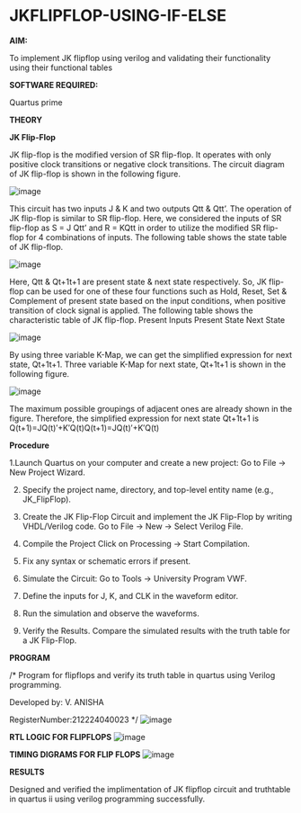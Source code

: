 # JKFLIPFLOP-USING-IF-ELSE

**AIM:** 

To implement  JK flipflop using verilog and validating their functionality using their functional tables

**SOFTWARE REQUIRED:**

Quartus prime

**THEORY**

**JK Flip-Flop**

JK flip-flop is the modified version of SR flip-flop. It operates with only positive clock transitions or negative clock transitions. The circuit diagram of JK flip-flop is shown in the following figure.

![image](https://github.com/naavaneetha/JKFLIPFLOP-USING-IF-ELSE/assets/154305477/a649c30b-232b-4558-b188-fd6c09845180)


This circuit has two inputs J & K and two outputs Qtt & Qtt’. The operation of JK flip-flop is similar to SR flip-flop. Here, we considered the inputs of SR flip-flop as S = J Qtt’ and R = KQtt in order to utilize the modified SR flip-flop for 4 combinations of inputs. The following table shows the state table of JK flip-flop.

![image](https://github.com/naavaneetha/JKFLIPFLOP-USING-IF-ELSE/assets/154305477/c4360742-e8a8-4937-b089-c46c0433f9a3)

 
Here, Qtt & Qt+1t+1 are present state & next state respectively. So, JK flip-flop can be used for one of these four functions such as Hold, Reset, Set & Complement of present state based on the input conditions, when positive transition of clock signal is applied. The following table shows the characteristic table of JK flip-flop. Present Inputs Present State Next State
 
![image](https://github.com/naavaneetha/JKFLIPFLOP-USING-IF-ELSE/assets/154305477/6c275261-a6d5-4c37-a3a7-1e88ca11c4cd)

By using three variable K-Map, we can get the simplified expression for next state, Qt+1t+1. Three variable K-Map for next state, Qt+1t+1 is shown in the following figure.
 
![image](https://github.com/naavaneetha/JKFLIPFLOP-USING-IF-ELSE/assets/154305477/5174f41b-0ce0-4329-a372-6d1943ea6673)

The maximum possible groupings of adjacent ones are already shown in the figure. Therefore, the simplified expression for next state Qt+1t+1 is Q(t+1)=JQ(t)′+K′Q(t)Q(t+1)=JQ(t)′+K′Q(t)

**Procedure**

1.Launch Quartus on your computer and create a new project: Go to File → New Project Wizard.

2. Specify the project name, directory, and top-level entity name (e.g., JK_FlipFlop).

3. Create the JK Flip-Flop Circuit and implement the JK Flip-Flop by writing VHDL/Verilog code. Go to File → New → Select Verilog File.

4. Compile the Project Click on Processing → Start Compilation.

5. Fix any syntax or schematic errors if present.

6. Simulate the Circuit: Go to Tools → University Program VWF.

7. Define the inputs for J, K, and CLK in the waveform editor.

8. Run the simulation and observe the waveforms.

9. Verify the Results. Compare the simulated results with the truth table for a JK Flip-Flop.

**PROGRAM**

/* Program for flipflops and verify its truth table in quartus using Verilog programming. 

Developed by: V. ANISHA 

RegisterNumber:212224040023
*/
![image](https://github.com/user-attachments/assets/272647df-1031-4999-8c37-5196518479a1)


**RTL LOGIC FOR FLIPFLOPS**
![image](https://github.com/user-attachments/assets/27a26995-8ead-49bb-9ee3-5d34f7607724)

**TIMING DIGRAMS FOR FLIP FLOPS**
![image](https://github.com/user-attachments/assets/5e105b3d-3892-4909-8019-7a0a3a7efe98)

**RESULTS**

Designed and verified the implimentation of JK flipflop circuit and truthtable in quartus ii using verilog programming successfully.
